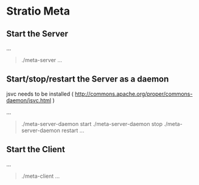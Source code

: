 # Stratio Meta #

## Start the Server ##

...
  > ./meta-server
...

## Start/stop/restart the Server as a daemon ##
jsvc needs to be installed ( http://commons.apache.org/proper/commons-daemon/jsvc.html )

...
  > ./meta-server-daemon start
  > ./meta-server-daemon stop
  > ./meta-server-daemon restart
...



## Start the Client ##

...
  > ./meta-client
...
